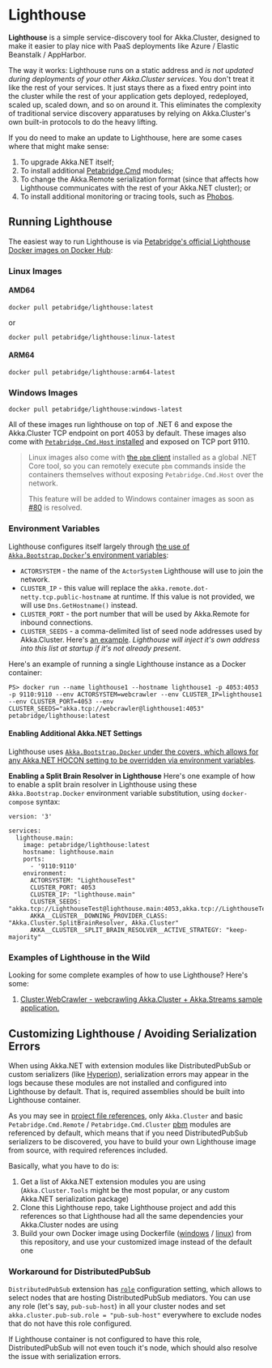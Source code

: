 # Lighthouse

**Lighthouse** is a simple service-discovery tool for Akka.Cluster, designed to make it easier to play nice with PaaS deployments like Azure / Elastic Beanstalk / AppHarbor.

The way it works: Lighthouse runs on a static address and _is not updated during deployments of your other Akka.Cluster services_. You don't treat it like the rest of your services. It just stays there as a fixed entry point into the cluster while the rest of your application gets deployed, redeployed, scaled up, scaled down, and so on around it. This eliminates the complexity of traditional service discovery apparatuses by relying on Akka.Cluster's own built-in protocols to do the heavy lifting.

If you do need to make an update to Lighthouse, here are some cases where that might make sense:

1. To upgrade Akka.NET itself;
2. To install additional [Petabridge.Cmd](https://cmd.petabridge.com/) modules;
3. To change the Akka.Remote serialization format (since that affects how Lighthouse communicates with the rest of your Akka.NET cluster); or
4. To install additional monitoring or tracing tools, such as [Phobos](https://phobos.petabridge.com/).

## Running Lighthouse
The easiest way to run Lighthouse is via [Petabridge's official Lighthouse Docker images on Docker Hub](https://hub.docker.com/r/petabridge/lighthouse):


### Linux Images

#### AMD64

```
docker pull petabridge/lighthouse:latest
```

or

```
docker pull petabridge/lighthouse:linux-latest
```

#### ARM64

```
docker pull petabridge/lighthouse:arm64-latest
```

### Windows Images

```
docker pull petabridge/lighthouse:windows-latest
```

All of these images run lighthouse on top of .NET 6 and expose the Akka.Cluster TCP endpoint on port 4053 by default. These images also come with [`Petabridge.Cmd.Host` installed](https://cmd.petabridge.com/articles/install/host-configuration.html) and exposed on TCP port 9110.

> Linux images also come with [the `pbm` client](https://cmd.petabridge.com/articles/install/index.html) installed as a global .NET Core tool, so you can remotely execute `pbm` commands inside the containers themselves without exposing `Petabridge.Cmd.Host` over the network. 
>
> This feature will be added to Windows container images as soon as [#80](https://github.com/petabridge/lighthouse/issues/80) is resolved.

### Environment Variables
Lighthouse configures itself largely through [the use of `Akka.Bootstrap.Docker`'s environment variables](https://github.com/petabridge/akkadotnet-bootstrap/tree/dev/src/Akka.Bootstrap.Docker#bootstrapping-your-akkanet-applications-with-docker):

* `ACTORSYSTEM` - the name of the `ActorSystem` Lighthouse will use to join the network.
* `CLUSTER_IP` - this value will replace the `akka.remote.dot-netty.tcp.public-hostname` at runtime. If this value is not provided, we will use `Dns.GetHostname()` instead.
* `CLUSTER_PORT` - the port number that will be used by Akka.Remote for inbound connections.
* `CLUSTER_SEEDS` - a comma-delimited list of seed node addresses used by Akka.Cluster. Here's [an example](https://github.com/petabridge/Cluster.WebCrawler/blob/9f854ff2bfb34464769f562936183ea7719da4ea/yaml/k8s-tracker-service.yaml#L46-L47). _Lighthouse will inject it's own address into this list at startup if it's not already present_.

Here's an example of running a single Lighthouse instance as a Docker container:

```
PS> docker run --name lighthouse1 --hostname lighthouse1 -p 4053:4053 -p 9110:9110 --env ACTORSYSTEM=webcrawler --env CLUSTER_IP=lighthouse1 --env CLUSTER_PORT=4053 --env CLUSTER_SEEDS="akka.tcp://webcrawler@lighthouse1:4053" petabridge/lighthouse:latest
```

#### Enabling Additional Akka.NET Settings
Lighthouse uses [`Akka.Bootstrap.Docker` under the covers, which allows for any Akka.NET HOCON setting to be overridden via environment variables](https://github.com/petabridge/akkadotnet-bootstrap/tree/dev/src/Akka.Bootstrap.Docker#using-environment-variables-to-configure-akkanet).

**Enabling a Split Brain Resolver in Lighthouse**
Here's one example of how to enable a split brain resolver in Lighthouse using these `Akka.Bootstrap.Docker` environment variable substitution, using `docker-compose` syntax:

```
version: '3'

services:
  lighthouse.main:
    image: petabridge/lighthouse:latest
    hostname: lighthouse.main
    ports:
      - '9110:9110'
    environment:
      ACTORSYSTEM: "LighthouseTest"
      CLUSTER_PORT: 4053
      CLUSTER_IP: "lighthouse.main"
      CLUSTER_SEEDS: "akka.tcp://LighthouseTest@lighthouse.main:4053,akka.tcp://LighthouseTest@lighthouse.second:4053,akka.tcp://LighthouseTest@lighthouse.third:4053"
      AKKA__CLUSTER__DOWNING_PROVIDER_CLASS: "Akka.Cluster.SplitBrainResolver, Akka.Cluster"
      AKKA__CLUSTER__SPLIT_BRAIN_RESOLVER__ACTIVE_STRATEGY: "keep-majority"
```

### Examples of Lighthouse in the Wild
Looking for some complete examples of how to use Lighthouse? Here's some:

1. [Cluster.WebCrawler - webcrawling Akka.Cluster + Akka.Streams sample application.](https://github.com/petabridge/Cluster.WebCrawler)

## Customizing Lighthouse / Avoiding Serialization Errors

When using Akka.NET with extension modules like DistributedPubSub or custom serializers (like [Hyperion](https://github.com/akkadotnet/Hyperion)), 
serialization errors may appear in the logs because these modules are not installed and configured into Lighthouse by default. That is, required assemblies should be built into Lighthouse container.

As you may see in [project file references](src/Lighthouse/Lighthouse.csproj), only `Akka.Cluster` and basic `Petabridge.Cmd.Remote` / `Petabridge.Cmd.Cluster` 
[pbm](https://cmd.petabridge.com/) modules are referenced by default, which means that if you need DistributedPubSub serializers to be discovered, 
you have to build your own Lighthouse image from source, with required references included.

Basically, what you have to do is:
1. Get a list of Akka.NET extension modules you are using (`Akka.Cluster.Tools` might be the most popular, or any custom Akka.NET serialization package)
2. Clone this Lighthouse repo, take Lighthouse project and add this references so that Lighthouse had all the same dependencies your Akka.Cluster nodes are using
3. Build your own Docker image using Dockerfile ([windows](src/Lighthouse/Dockerfile-windows) / [linux](src/Lighthouse/Dockerfile-linux)) from this repository, 
   and use your customized image instead of the default one

### Workaround for DistributedPubSub

`DistributedPubSub` extension has [`role`](https://getakka.net/articles/clustering/distributed-publish-subscribe.html#distributedpubsub-extension) configuration setting, which allows to select nodes that 
are hosting DistributedPubSub mediators. You can use any role (let's say, `pub-sub-host`) in all your cluster nodes and set `akka.cluster.pub-sub.role = "pub-sub-host"` everywhere to exclude nodes that do not have this role configured.

If Lighthouse container is not configured to have this role, DistributedPubSub will not even touch it's node, which should also resolve the issue with serialization errors.
